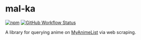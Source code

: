 # mal-ka

[![npm](https://img.shields.io/npm/v/mal-ka?color=1)](https://www.npmjs.com/package/mal-ka) [![GitHub Workflow Status](https://img.shields.io/github/workflow/status/aelexe/mal-ka/Node.js%20CI)](https://github.com/Aelexe/mal-ka/blob/master/.github/workflows/test.yaml)

A library for querying anime on [MyAnimeList](https://myanimelist.net/) via web scraping.
